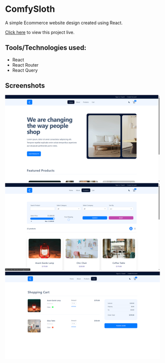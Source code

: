 # ComfySloth

A simple Ecommerce website design created using React.

[Click here](https://comfy-sloth-blue.vercel.app/) to view this project live.

## Tools/Technologies used:
 - React
 - React Router
 - React Query

## Screenshots
![alt text](<Screenshot (1131)-1.png>) 
![alt text](<Screenshot (1132)-1.png>)
![alt text](<Screenshot (1133)-1.png>) 

